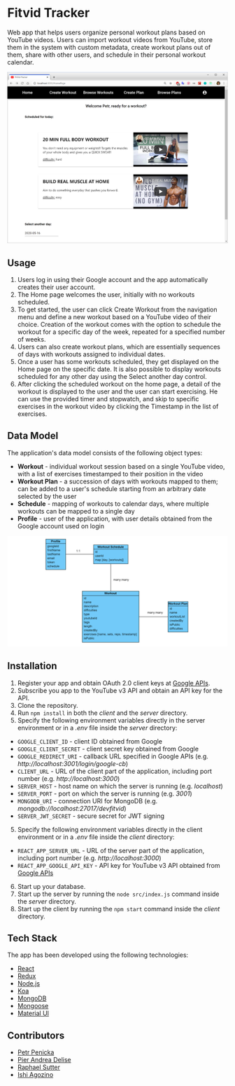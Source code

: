 
# Fitvid Tracker

Web app that helps users organize personal workout plans based on YouTube videos. Users can import workout videos from YouTube, store them in the system with custom metadata, create workout plans out of them, share with other users, and schedule in their personal workout calendar.

![Home page of the Fitvid Tracker app](docs/fitvid_home.PNG)

## Usage

1. Users log in using their Google account and the app automatically creates their user account.
2. The Home page welcomes the user, initially with no workouts scheduled.
3. To get started, the user can click Create Workout from the navigation menu and define a new workout based on a YouTube video of their choice. Creation of the workout comes with the option to schedule the workout for a specific day of the week, repeated for a specified number of weeks.
4. Users can also create workout plans, which are essentially sequences of days with workouts assigned to individual dates.
5. Once a user has some workouts scheduled, they get displayed on the Home page on the specific date. It is also possible to display workouts scheduled for any other day using the Select another day control.
6. After clicking the scheduled workout on the home page, a detail of the workout is displayed to the user and the user can start exercising. He can use the provided timer and stopwatch, and skip to specific exercises in the workout video by clicking the Timestamp in the list of exercises.

## Data Model

The application's data model consists of the following object types:

- **Workout** - individual workout session based on a single YouTube video, with a list of exercises timestamped to their position in the video
- **Workout Plan** - a succession of days with workouts mapped to them; can be added to a user's schedule starting from an arbitrary date selected by the user
- **Schedule** - mapping of workouts to calendar days, where multiple workouts can be mapped to a single day
- **Profile** - user of the application, with user details obtained from the Google account used on login

![UML Diagram of the App's Data Model](docs/uml_docs.PNG)

## Installation

1. Register your app and obtain OAuth 2.0 client keys at [Google APIs](https://console.developers.google.com/).
2. Subscribe you app to the YouTube v3 API and obtain an API key for the API.
3. Clone the repository.
4. Run `npm install` in both the *client* and the *server* directory.
5. Specify the following environment variables directly in the server environment or in a *.env* file inside the *server* directory:

  - `GOOGLE_CLIENT_ID` - client ID obtained from Google
  - `GOOGLE_CLIENT_SECRET` - client secret key obtained from Google
  - `GOOGLE_REDIRECT_URI` - callback URL specified in Google APIs (e.g. *http://localhost:3001/login/google-cb*)
  - `CLIENT_URL` - URL of the client part of the application, including port number (e.g. *http://localhost:3000*)
  - `SERVER_HOST` - host name on which the server is running (e.g. *localhost*)
  - `SERVER_PORT` - port on which the server is running (e.g. *3001*)
  - `MONGODB_URI` - connection URI for MongoDB (e.g. *mongodb://localhost:27017/devfitvid*)
  - `SERVER_JWT_SECRET` - secure secret for JWT signing

5. Specify the following environment variables directly in the client environment or in a *.env* file inside the *client* directory:

- `REACT_APP_SERVER_URL` - URL of the server part of the application, including port number (e.g. *http://localhost:3000*)
- `REACT_APP_GOOGLE_API_KEY` - API key for YouTube v3 API obtained from [Google APIs](https://console.developers.google.com/)

6. Start up your database.
7. Start up the server by running the `node src/index.js` command inside the *server* directory.
7. Start up the client by running the `npm start` command inside the *client* directory.

## Tech Stack
The app has been developed using the following technologies:

* [React](https://reactjs.org/)
* [Redux](https://redux.js.org/)
* [Node.js](https://nodejs.org/)
* [Koa](https://koajs.com/)
* [MongoDB](https://www.mongodb.com/)
* [Mongoose](https://mongoosejs.com/)
* [Material UI](https://material-ui.com/)

## Contributors
- [Petr Penicka](https://github.com/ppenicka)
- [Pier Andrea Delise](https://github.com/pierandread)
- [Raphael Sutter](https://github.com/raphael39)
- [Ishi Agozino](https://github.com/Slug-Man)

